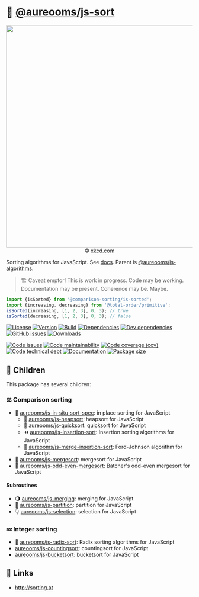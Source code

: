 :signal_strength: [@aureooms/js-sort](https://make-github-pseudonymous-again.github.io/js-sort)
==

<p align="center">
<a href="https://xkcd.com/1185">
<img src="https://imgs.xkcd.com/comics/ineffective_sorts.png" width="600">
</a><br/>
© <a href="https://xkcd.com">xkcd.com</a>
</p>

Sorting algorithms for JavaScript.
See [docs](https://make-github-pseudonymous-again.github.io/js-sort).
Parent is [@aureooms/js-algorithms](https://github.com/make-github-pseudonymous-again/js-algorithms).

> :building_construction: Caveat emptor! This is work in progress. Code may be
> working. Documentation may be present. Coherence may be. Maybe.

```js
import {isSorted} from '@comparison-sorting/is-sorted';
import {increasing, decreasing} from '@total-order/primitive';
isSorted(increasing, [1, 2, 3], 0, 3); // true
isSorted(decreasing, [1, 2, 3], 0, 3); // false
```

[![License](https://img.shields.io/github/license/make-github-pseudonymous-again/js-sort.svg)](https://raw.githubusercontent.com/make-github-pseudonymous-again/js-sort/master/LICENSE)
[![Version](https://img.shields.io/npm/v/@aureooms/js-sort.svg)](https://www.npmjs.org/package/@aureooms/js-sort)
[![Build](https://img.shields.io/travis/make-github-pseudonymous-again/js-sort/master.svg)](https://travis-ci.org/make-github-pseudonymous-again/js-sort/branches)
[![Dependencies](https://img.shields.io/david/make-github-pseudonymous-again/js-sort.svg)](https://david-dm.org/make-github-pseudonymous-again/js-sort)
[![Dev dependencies](https://img.shields.io/david/dev/make-github-pseudonymous-again/js-sort.svg)](https://david-dm.org/make-github-pseudonymous-again/js-sort?type=dev)
[![GitHub issues](https://img.shields.io/github/issues/make-github-pseudonymous-again/js-sort.svg)](https://github.com/make-github-pseudonymous-again/js-sort/issues)
[![Downloads](https://img.shields.io/npm/dm/@aureooms/js-sort.svg)](https://www.npmjs.org/package/@aureooms/js-sort)

[![Code issues](https://img.shields.io/codeclimate/issues/make-github-pseudonymous-again/js-sort.svg)](https://codeclimate.com/github/make-github-pseudonymous-again/js-sort/issues)
[![Code maintainability](https://img.shields.io/codeclimate/maintainability/make-github-pseudonymous-again/js-sort.svg)](https://codeclimate.com/github/make-github-pseudonymous-again/js-sort/trends/churn)
[![Code coverage (cov)](https://img.shields.io/codecov/c/gh/make-github-pseudonymous-again/js-sort/master.svg)](https://codecov.io/gh/make-github-pseudonymous-again/js-sort)
[![Code technical debt](https://img.shields.io/codeclimate/tech-debt/make-github-pseudonymous-again/js-sort.svg)](https://codeclimate.com/github/make-github-pseudonymous-again/js-sort/trends/technical_debt)
[![Documentation](https://make-github-pseudonymous-again.github.io/js-sort//badge.svg)](https://make-github-pseudonymous-again.github.io/js-sort//source.html)
[![Package size](https://img.shields.io/bundlephobia/minzip/@aureooms/js-sort)](https://bundlephobia.com/result?p=@aureooms/js-sort)

## :baby: Children

This package has several children:

### :balance_scale: Comparison sorting

  - :notebook_with_decorative_cover: [aureooms/js-in-situ-sort-spec](https://github.com/make-github-pseudonymous-again/js-in-situ-sort-spec): in place sorting for JavaScript
    - :leaves: [aureooms/js-heapsort](https://github.com/make-github-pseudonymous-again/js-heapsort): heapsort for JavaScript
    - :rabbit2: [aureooms/js-quicksort](https://github.com/make-github-pseudonymous-again/js-quicksort): quicksort for JavaScript
    - :rewind: [aureooms/js-insertion-sort](https://github.com/make-github-pseudonymous-again/js-insertion-sort): Insertion sorting algorithms for JavaScript
    - :person_fencing: [aureooms/js-merge-insertion-sort](https://github.com/make-github-pseudonymous-again/js-merge-insertion-sort): Ford-Johnson algorithm for JavaScript
  - :dragon: [aureooms/js-mergesort](https://github.com/make-github-pseudonymous-again/js-mergesort): mergesort for JavaScript
  - :musical_score: [aureooms/js-odd-even-mergesort](https://github.com/make-github-pseudonymous-again/js-odd-even-mergesort): Batcher's odd-even mergesort for JavaScript

#### Subroutines

  - :waning_gibbous_moon: [aureooms/js-merging](https://github.com/make-github-pseudonymous-again/js-merging): merging for JavaScript
  - :cake: [aureooms/js-partition](https://github.com/make-github-pseudonymous-again/js-partition): partition for JavaScript
  - :point_down: [aureooms/js-selection](https://github.com/make-github-pseudonymous-again/js-selection): selection for JavaScript

### :zzz: Integer sorting

  - :oden: [aureooms/js-radix-sort](https://github.com/make-github-pseudonymous-again/js-radix-sort): Radix sorting algorithms for JavaScript
  - [aureooms/js-countingsort](https://github.com/make-github-pseudonymous-again/js-countingsort): countingsort for JavaScript
  - [aureooms/js-bucketsort](https://github.com/make-github-pseudonymous-again/js-bucketsort): bucketsort for JavaScript


## :link: Links

  - http://sorting.at

